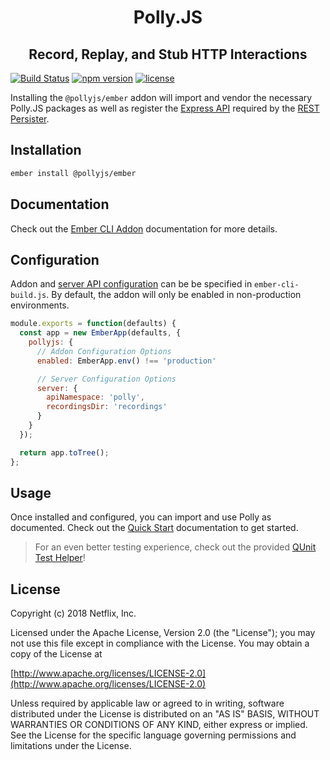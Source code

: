 <!-- <p align="center">
  <img alt="Polly.JS" width="480px" src="" />
</p> -->
<h1 align="center">Polly.JS</h1>
<h2 align="center">Record, Replay, and Stub HTTP Interactions</h2>

[![Build Status](https://travis-ci.org/Netflix/pollyjs.svg?branch=master)](https://travis-ci.org/Netflix/pollyjs)
[![npm version](https://badge.fury.io/js/%40pollyjs%2Fember.svg)](https://badge.fury.io/js/%40pollyjs%2Fember)
[![license](https://img.shields.io/github/license/Netflix/pollyjs.svg)](http://www.apache.org/licenses/LICENSE-2.0)

Installing the `@pollyjs/ember` addon will import and vendor the necessary
Polly.JS packages as well as register the [Express API](https://netflix.github.io/pollyjs/#/node-server/express-integrations)
required by the [REST Persister](https://netflix.github.io/pollyjs/#/persisters/rest).

## Installation

```bash
ember install @pollyjs/ember
```

## Documentation

Check out the [Ember CLI Addon](https://netflix.github.io/pollyjs/#/frameworks/ember-cli)
documentation for more details.

## Configuration

Addon and [server API configuration](https://netflix.github.io/pollyjs/#/node-server/overview#api-configuration) can be
be specified in `ember-cli-build.js`. By default, the addon will only be
enabled in non-production environments.

```js
module.exports = function(defaults) {
  const app = new EmberApp(defaults, {
    pollyjs: {
      // Addon Configuration Options
      enabled: EmberApp.env() !== 'production'

      // Server Configuration Options
      server: {
        apiNamespace: 'polly',
        recordingsDir: 'recordings'
      }
    }
  });

  return app.toTree();
};
```

## Usage

Once installed and configured, you can import and use Polly as documented. Check
out the [Quick Start](https://netflix.github.io/pollyjs/#/quick-start#usage) documentation to get started.

> For an even better testing experience, check out the provided
[QUnit Test Helper](https://netflix.github.io/pollyjs/#/test-helpers/qunit)!

## License

Copyright (c) 2018 Netflix, Inc.

Licensed under the Apache License, Version 2.0 (the "License"); you may not use this file except in compliance with the License. You may obtain a copy of the License at

[http://www.apache.org/licenses/LICENSE-2.0](http://www.apache.org/licenses/LICENSE-2.0)

Unless required by applicable law or agreed to in writing, software distributed under the License is distributed on an "AS IS" BASIS, WITHOUT WARRANTIES OR CONDITIONS OF ANY KIND, either express or implied. See the License for the specific language governing permissions and limitations under the License.
